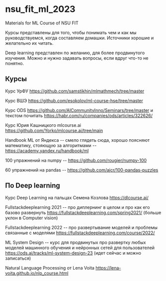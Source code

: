 # nsu_fit_ml_2023
Materials for ML Course of NSU FIT

Курсы представлены для того, чтобы понимать чем и как мы руководствуемся, когда составляем домашки. Источники хорошие и желательно их читать.

Deep learning представлен по желанию, для более продвинутого изучения. Можно и нужно задавать вопросы, если вдруг что-то не понятно.

## Курсы

Курс УрФУ https://github.com/samstikhin/mlmathmech/tree/master

Курс ВШЭ https://github.com/esokolov/ml-course-hse/tree/master

Курс ODS https://github.com/AICommunityInno/Seminars/tree/master и текстом почитать https://habr.com/ru/companies/ods/articles/322626/

Курс Юрия Кашницкого mlcourse.ai https://github.com/Yorko/mlcourse.ai/tree/main

Handbook ML от Яндекса -- смело глядеть сюда, хорошо поясняют математику, стояющую за алгоритмами -- https://academy.yandex.ru/handbook/ml

100 упражнений на numpy -- https://github.com/rougier/numpy-100

60 упражнений на pandas -- https://github.com/ajcr/100-pandas-puzzles


## По Deep learning

Курс Deep Learning на пальцах Семена Козлова https://dlcourse.ai/ 

Fullstackdeeplearning 2021 -- про диплернинг в целом и про как его базово развернуть https://fullstackdeeplearning.com/spring2021/ (больше уклон в Computer vision)

Fullstackdeeplearning 2022 -- про развертывание моделей и проблемы связанные с моделями https://fullstackdeeplearning.com/course/2022/

ML System Design -- курс для продвинутых про развертку любых моделей машинного обучения и нейронных сетей для пользователей https://ods.ai/tracks/ml-system-design-23 (идет сейчас и можно записаться)

Natural Language Processing от Lena Voita https://lena-voita.github.io/nlp_course.html

